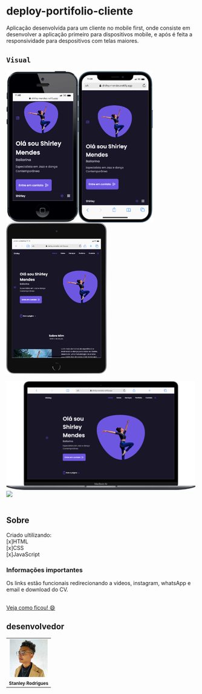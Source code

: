 # deploy-portifolio-cliente

Aplicação desenvolvida para um cliente no mobile first, onde consiste em desenvolver a aplicação primeiro para dispositivos mobile, e após é feita a responsividade para despositivos com telas maiores.


## `Visual`


<p aligh="center">
    <img  height="400" align="left" src="https://github.com/stanley-rodrigues/deploy-shirley/blob/main/iphone%205.png?raw=true"/>
    <img  height="400" align="left" src="https://github.com/stanley-rodrigues/deploy-shirley/blob/main/iphone%2012.png?raw=true"/>
  <img  height="400" src="https://github.com/stanley-rodrigues/deploy-shirley/blob/main/ipad%204.png?raw=true"/><br><br>
  <img  width="500"  src="https://github.com/stanley-rodrigues/deploy-shirley/blob/main/macair.png?raw=true"/>
  <img  width="500" src="https://github.com/stanley-rodrigues/deploy-shirley/blob/main/mobile.gif?raw=true"/><br><br>

## Sobre
Criado ultilizando:<br>
  [x]HTML<br>
  [x]CSS<br>
  [x]JavaScript<br>
  
  ### Informações importantes
  Os links estão funcionais redirecionando a videos, instagram, whatsApp e email e download do CV.
  
<br>
  <a href="https://shirley-mendes.netlify.app/" >Veja como ficou! 😄</a>
  
 
  

  
##  desenvolvedor

<table>
  <tr>
    <td align="center">
      <a href="https://www.linkedin.com/in/stanley-rodrigues/">
        <img src="https://github.com/stanley-rodrigues/easy-shopping-pag-responsiva/blob/master/assets/eu.jpeg?raw=true" width="100px;" alt="Foto de Stanley Rodrigues"/><br>
        <sub>
          <b>Stanley Rodrigues</b>
        </sub>
      </a>
    </td>
  </tr>
</table>
